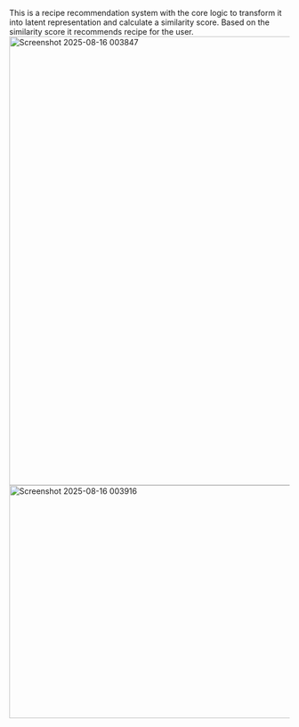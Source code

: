 This is a recipe recommendation system with the core logic to transform it into latent representation and calculate a similarity score. Based on the similarity score it recommends recipe for the user.
<img width="1892" height="807" alt="Screenshot 2025-08-16 003847" src="https://github.com/user-attachments/assets/53ff309c-6ee4-47ce-b665-24336a4731dc" />
<img width="1878" height="419" alt="Screenshot 2025-08-16 003916" src="https://github.com/user-attachments/assets/02b9fbaf-77c2-4d2d-bd1d-e61e4087d186" />

